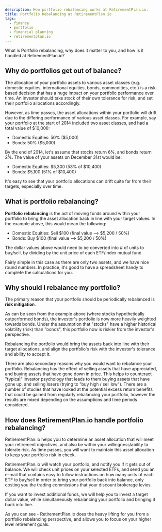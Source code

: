 ```yaml
---
description: How portfolio rebalancing works at RetirementPlan.io.
title: Portfolio Rebalancing at RetirementPlan.io
tags: 
  - finance
  - portfolio
  - financial planning
  - retirementplan.io
---
```


What is Portfolio rebalancing, why does it matter to you, and how is it handled at RetirementPlan.io?

## Why do portfolios get out of balance? ##

The allocation of your portfolio assets to various asset classes (e.g. domestic equities, international equities, bonds, commodities, etc.) is a risk-based decision that has a huge impact on your portfolio performance over time.  An investor should take stock of their own tolerance for risk, and set their portfolio allocations accordingly.

However, as time passes, the asset allocations within your portfolio will drift due to the differing performance of various asset classes.  For example, say your portfolio at the start of 2014 included two asset classes, and had a total value of $10,000:

- Domestic Equities: 50% ($5,000)
- Bonds: 50% ($5,000)

By the end of 2014, let's assume that stocks return 6%, and bonds return 2%.  The value of your assets on December 31st would be:

- Domestic Equities: $5,300 (53% of $10,400)
- Bonds: $5,100 (51% of $10,400)

It's easy to see that your portfolio allocations can drift quite far from their targets, especially over time.

## What is portfolio rebalancing? ##

**Portfolio rebalancing** is the act of moving funds around within your portfolio to bring the asset allocation back in line with your target values. In the example above, this would mean the following:

- Domestic Equities: Sell $100 (final value --> $5,200 / 50%)
- Bonds: Buy $100 (final value --> $5,200 / 50%)

The dollar values above would need to be converted into # of units to buy/sell, by dividing by the unit price of each ETF/index mutual fund.

Fairly simple in this case as there are only two assets, and we have nice round numbers. In practice, it's good to have a spreadsheet handy to complete the calculations for you.

## Why should I rebalance my portfolio? ##

The primary reason that your portfolio should be periodically rebalanced is **risk mitigation**.

As can be seen from the example above (where stocks hypothetically outperformed bonds), the investor's portfolio is now more heavily weighted towards bonds.  Under the assumption that "stocks" have a higher historical volatility (risk) than "bonds", this portfolio now is riskier from the investor's perspective.

Rebalancing the portfolio would bring the assets back into line with their target allocations, and align the portfolio's risk with the investor's tolerance and ability to accept it.

There are also secondary reasons why you would want to rebalance your portfolio. Rebalancing has the effect of selling assets that have appreciated, and buying assets that have gone down in price.  This helps to counteract "typical" investor psychology that leads to them buying assets that have gone up, and selling losers (trying to "buy high / sell low").  There are a number of studies that have looked at the potential excess return benefits that could be gained from regularly rebalancing your portfolio, however the results are mixed depending on the assumptions and time periods considered.

## How does RetirementPlan.io handle portfolio rebalancing? ##

RetirementPlan.io helps you to determine an asset allocation that will meet your retirement objectives, and also be within your willingness/ability to tolerate risk. As time passes, you will want to maintain this asset allocation to keep your portfolio risk in check.

RetirementPlan.io will watch your portfolio, and notify you if it gets out of balance. We will check unit prices on your selected ETFs, and send you an e-mail that contains easy to follow instructions on how many units of each ETF to buy/sell in order to bring your portfolio back into balance, only costing you the trading commissions that your discount brokerage levies.

If you want to invest additional funds, we will help you to invest a target dollar value, while simultaneously rebalancing your portfolio and bringing it back into line.

As you can see - RetirementPlan.io does the heavy lifting for you from a portfolio rebalancing perspective, and allows you to focus on your higher level retirement goals.
